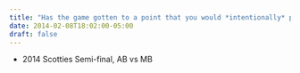 ```yaml
---
title: "Has the game gotten to a point that you would *intentionally* put a left-hander on your team?"
date: 2014-02-08T18:02:00-05:00
draft: false
---
```

- 2014 Scotties Semi-final, AB vs MB